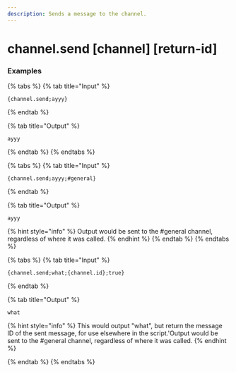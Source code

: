 ```yaml
---
description: Sends a message to the channel.
---
```


# channel.send <content> [channel] [return-id]

### Examples

{% tabs %}
{% tab title="Input" %}

```text
{channel.send;ayyy}
```

{% endtab %}

{% tab title="Output" %}

```text
ayyy
```

{% endtab %}
{% endtabs %}

{% tabs %}
{% tab title="Input" %}

```text
{channel.send;ayyy;#general}
```

{% endtab %}

{% tab title="Output" %}

```text
ayyy
```

{% hint style="info" %}
Output would be sent to the #general channel, regardless of where it was called.
{% endhint %}
{% endtab %}
{% endtabs %}

{% tabs %}
{% tab title="Input" %}

```text
{channel.send;what;{channel.id};true}
```

{% endtab %}

{% tab title="Output" %}

```text
what
```

{% hint style="info" %}
This would output "what", but return the message ID of the sent message, for use elsewhere in the script.'Output would be sent to the #general channel, regardless of where it was called.
{% endhint %}

{% endtab %}
{% endtabs %}
